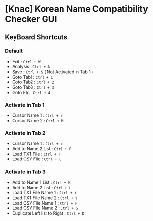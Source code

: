 # [Knac] Korean Name Compatibility Checker GUI
## KeyBoard Shortcuts

### Default

- Exit : `Ctrl + W`
- Analysis : `Ctrl + A`
- Save : `Ctrl + S` ( Not Activated in Tab 1 )
- Goto Tab1 : `Ctrl + 1`
- Goto Tab2 : `Ctrl + 2`
- Goto Tab3 : `Ctrl + 3`
- Goto Etc : `Ctrl + 4`

### Activate in Tab 1

- Cursor Name 1 : `Ctrl + N`
- Cursor Name 2 : `Ctrl + M`

### Activate in Tab 2

- Cursor Name 1 : `Ctrl + N`
- Add to Name 2 List : `Ctrl + P`
- Load TXT File : `Ctrl + T`
- Load CSV File : `Ctrl + C`

### Activate in Tab 3

- Add to Name 1 List : `Ctrl + K`
- Add to Name 2 List : `Ctrl + L`
- Load TXT File Name 1 : `Ctrl + Y`
- Load TXT File Name 2 : `Ctrl + U`
- Load CSV File Name 1 : `Ctrl + F`
- Load CSV File Name 2 : `Ctrl + G`
- Duplicate Left list to Right : `Ctrl + D`
